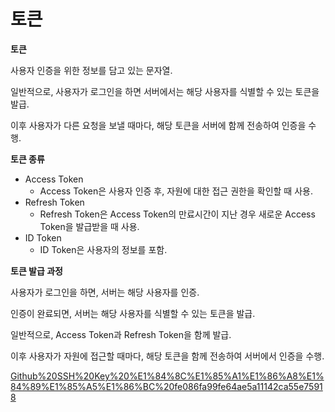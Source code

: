 # 토큰

**토큰**

사용자 인증을 위한 정보를 담고 있는 문자열.

일반적으로, 사용자가 로그인을 하면 서버에서는 해당 사용자를 식별할 수 있는 토큰을 발급.

이후 사용자가 다른 요청을 보낼 때마다, 해당 토큰을 서버에 함께 전송하여 인증을 수행.

**토큰 종류**

- Access Token
    - Access Token은 사용자 인증 후, 자원에 대한 접근 권한을 확인할 때 사용.
- Refresh Token
    - Refresh Token은 Access Token의 만료시간이 지난 경우 새로운 Access Token을 발급받을 때 사용.
- ID Token
    - ID Token은 사용자의 정보를 포함.
    

**토큰 발급 과정**

사용자가 로그인을 하면, 서버는 해당 사용자를 인증.

인증이 완료되면, 서버는 해당 사용자를 식별할 수 있는 토큰을 발급. 

일반적으로, Access Token과 Refresh Token을 함께 발급. 

이후 사용자가 자원에 접근할 때마다, 해당 토큰을 함께 전송하여 서버에서 인증을 수행.

[Github%20SSH%20Key%20%E1%84%8C%E1%85%A1%E1%86%A8%E1%84%89%E1%85%A5%E1%86%BC%20fe086fa99fe64ae5a11142ca55e75918](Github%20SSH%20Key%20%E1%84%8C%E1%85%A1%E1%86%A8%E1%84%89%E1%85%A5%E1%86%BC%20fe086fa99fe64ae5a11142ca55e75918)